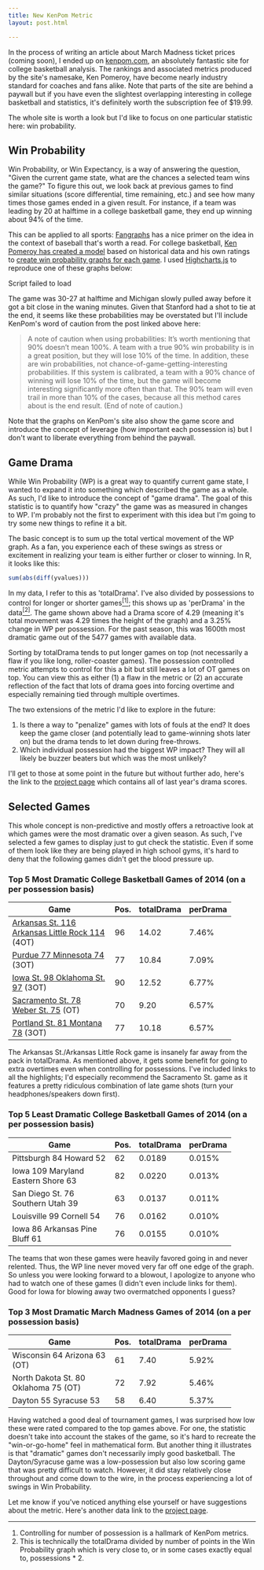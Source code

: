 ```yaml
---
title: New KenPom Metric
layout: post.html

---
```


<style>
table { width: 90%; }
</style>

In the process of writing an article about March Madness ticket prices
(coming soon), I ended up on [kenpom.com](http://kenpom.com/), an
absolutely fantastic site for college basketball analysis. The rankings
and associated metrics produced by the site's namesake, Ken Pomeroy,
have become nearly industry standard for coaches and fans alike. Note
that parts of the site are behind a paywall but if you have even the
slightest overlapping interesting in college basketball and statistics,
it's definitely worth the subscription fee of $19.99.

The whole site is worth a look but I'd like to focus on one particular
statistic here: win probability.

## Win Probability

Win Probability, or Win Expectancy, is a way of answering the question,
"Given the current game state, what are the chances a selected team wins
the game?" To figure this out, we look back at previous games to find
similar situations (score differential, time remaining, etc.) and see
how many times those games ended in a given result. For instance, if a
team was leading by 20 at halftime in a college basketball game, they
end up winning about 94% of the time.

This can be applied to all sports:
[Fangraphs](http://www.fangraphs.com/library/misc/we/) has a nice primer
on the idea in the context of baseball that's worth a read. For college
basketball, [Ken Pomeroy has created a
model](http://kenpom.com/blog/index.php/weblog/entry/win_probability_for_grown_ups)
based on historical data and his own ratings to [create win probability
graphs for each
game](http://kenpom.com/blog/index.php/weblog/entry/win_probability_for_every_college_game).
I used [Highcharts.js](http://www.highcharts.com/) to reproduce one of
these graphs below:

Script failed to load

The game was 30-27 at halftime and Michigan slowly pulled away before it
got a bit close in the waning minutes. Given that Stanford had a shot to
tie at the end, it seems like these probabilities may be overstated but
I'll include KenPom's word of caution from the post linked above here:

> A note of caution when using probabilities: It’s worth mentioning that
> 90% doesn’t mean 100%. A team with a true 90% win probability is in a
> great position, but they will lose 10% of the time. In addition, these
> are win probabilities, not chance-of-game-getting-interesting
> probabilities. If this system is calibrated, a team with a 90% chance
> of winning will lose 10% of the time, but the game will become
> interesting significantly more often than that. The 90% team will even
> trail in more than 10% of the cases, because all this method cares
> about is the end result. (End of note of caution.)

Note that the graphs on KenPom's site also show the game score and
introduce the concept of leverage (how important each possession is) but
I don't want to liberate everything from behind the paywall.

## Game Drama

While Win Probability (WP) is a great way to quantify current game
state, I wanted to expand it into something which described the game as
a whole. As such, I'd like to introduce the concept of "game drama". The
goal of this statistic is to quantify how "crazy" the game was as
measured in changes to WP. I'm probably not the first to experiment with
this idea but I'm going to try some new things to refine it a bit.

The basic concept is to sum up the total vertical movement of the WP
graph. As a fan, you experience each of these swings as stress or
excitement in realizing your team is either further or closer to winning.
In R, it looks like this:

```r
sum(abs(diff(yvalues)))
```

In my data, I refer to this as 'totalDrama'. I've also divided by
possessions to control for longer or shorter games[<sup>[1]</sup>](#footnote-1); this shows up as
'perDrama' in the data[<sup>[2]</sup>](#footnote-2). The game shown above had a Drama score of 4.29
(meaning it's total movement was 4.29 times the height of the graph) and
a 3.25% change in WP per possession. For the past season, this was
1600th most dramatic game out of the 5477 games with available data.

Sorting by totalDrama tends to put longer games on top (not necessarily
a flaw if you like long, roller-coaster games). The possession
controlled metric attempts to control for this a bit but still leaves a
lot of OT games on top. You can view this as either (1) a flaw in the
metric or (2) an accurate reflection of the fact that lots of drama goes
into forcing overtime and especially remaining tied through multiple
overtimes.

The two extensions of the metric I'd like to explore in the future:

1.  Is there a way to "penalize" games with lots of fouls at the end? It
    does keep the game closer (and potentially lead to game-winning
    shots later on) but the drama tends to let down during free-throws.
2.  Which individual possession had the biggest WP impact? They will all
    likely be buzzer beaters but which was the most unlikely?

I'll get to those at some point in the future but without further ado,
here's the link to the [project page]() which contains all of last
year's drama scores.

## Selected Games

This whole concept is non-predictive and mostly offers a retroactive
look at which games were the most dramatic over a given season. As such,
I've selected a few games to display just to gut check the statistic.
Even if some of them look like they are being played in high school
gyms, it's hard to deny that the following games didn't get the blood
pressure up.

### Top 5 Most Dramatic College Basketball Games of 2014 (on a per possession basis)

| Game                                               | Pos. | totalDrama | perDrama |
| -------------------------------------------------- | ---- | ---------- | -------- |
| [Arkansas St. 116 Arkansas Little Rock 114]()  (4OT) | 96   | 14.02 | 7.46% |
| [Purdue 77 Minnesota 74]()  (3OT)                    | 77   | 10.84 | 7.09% |
| [Iowa St. 98 Oklahoma St. 97]()  (3OT)               | 90   | 12.52 | 6.77% |
| [Sacramento St. 78 Weber St. 75]()  (OT)             | 70   | 9.20  | 6.57% |
| [Portland St. 81  Montana 78]() (3OT)                | 77   | 10.18 | 6.57% |

The Arkansas St./Arkansas Little Rock game is insanely far away from the
pack in totalDrama. As mentioned above, it gets some benefit for going
to extra overtimes even when controlling for possessions. I've included
links to all the highlights; I'd especially recommend the Sacramento St.
game as it features a pretty ridiculous combination of late game shots
(turn your headphones/speakers down first).

### Top 5 Least Dramatic College Basketball Games of 2014 (on a per possession basis)

| Game                               | Pos. | totalDrama | perDrama |
| ---------------------------------- | ---- | ---------- | -------- |
| Pittsburgh 84 Howard 52            | 62   | 0.0189     | 0.015%   |
| Iowa 109 Maryland Eastern Shore 63 | 82   | 0.0220     | 0.013%   |
| San Diego St. 76 Southern Utah 39  | 63   | 0.0137     | 0.011%   |
| Louisville 99 Cornell 54           | 76   | 0.0162     | 0.010%   |
| Iowa 86 Arkansas Pine Bluff 61     | 76   | 0.0155     | 0.010%   |

The teams that won these games were heavily favored going in and never
relented. Thus, the WP line never moved very far off one edge of the
graph. So unless you were looking forward to a blowout, I apologize to
anyone who had to watch one of these games (I didn't even include links
for them). Good for Iowa for blowing away two overmatched opponents I
guess?

### Top 3 Most Dramatic March Madness Games of 2014 (on a per possession basis)

| Game                                 | Pos. | totalDrama | perDrama |
| ------------------------------------ | ---- | ---------- | -------- |
| Wisconsin 64 Arizona 63 (OT)         | 61   | 7.40       | 5.92%    |
| North Dakota St. 80 Oklahoma 75 (OT) | 72   | 7.92       | 5.46%    |
| Dayton 55 Syracuse 53                | 58   | 6.40       | 5.37%    |

Having watched a good deal of tournament games, I was surprised how low
these were rated compared to the top games above. For one, the statistic
doesn't take into account the stakes of the game, so it's hard to
recreate the "win-or-go-home" feel in mathematical form. But another
thing it illustrates is that "dramatic" games don't necessarily imply
good basketball. The Dayton/Syracuse game was a low-possession but also
low scoring game that was pretty difficult to watch. However, it did
stay relatively close throughout and come down to the wire, in the
process experiencing a lot of swings in Win Probability.

Let me know if you've noticed anything else yourself or have suggestions
about the metric. Here's another data link to the [project page]().

---

1. <a name="footnote-1"></a> Controlling for number of possession is a hallmark of KenPom metrics.
2. <a name="footnote-2"></a> This is technically the totalDrama divided by number of points in the Win Probability graph which is very close to, or in some cases exactly equal to, possessions * 2.
